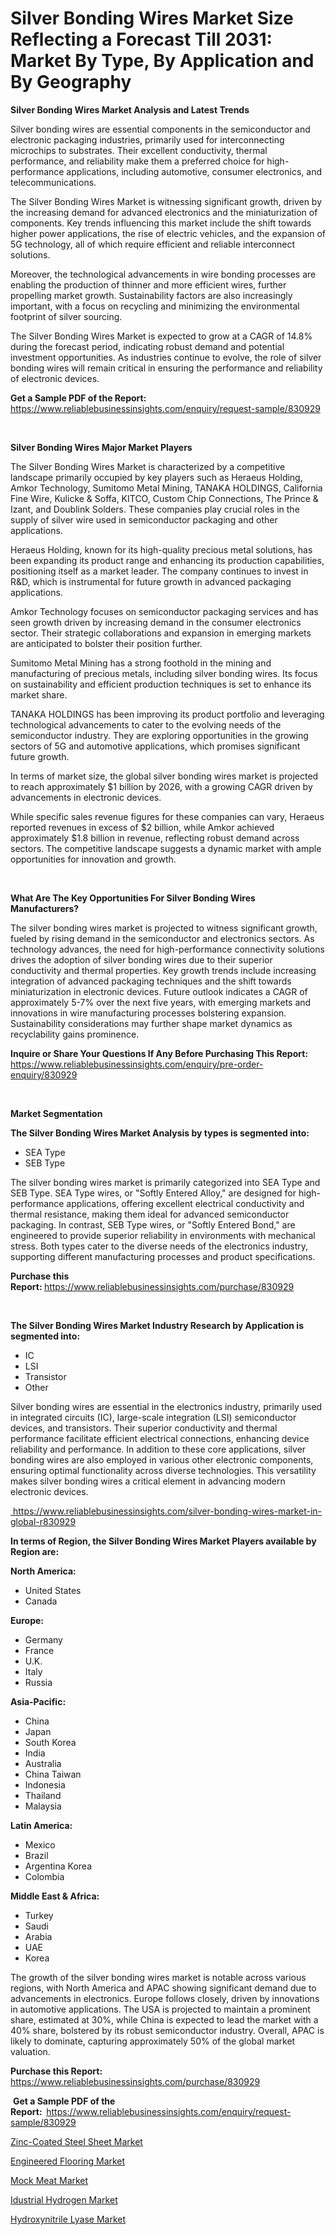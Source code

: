 <p><h1>Silver Bonding Wires Market Size Reflecting a Forecast Till 2031: Market By Type, By Application and By Geography</h1></p><p><strong>Silver Bonding Wires Market Analysis and Latest Trends</strong></p>
<p><p>Silver bonding wires are essential components in the semiconductor and electronic packaging industries, primarily used for interconnecting microchips to substrates. Their excellent conductivity, thermal performance, and reliability make them a preferred choice for high-performance applications, including automotive, consumer electronics, and telecommunications.</p><p>The Silver Bonding Wires Market is witnessing significant growth, driven by the increasing demand for advanced electronics and the miniaturization of components. Key trends influencing this market include the shift towards higher power applications, the rise of electric vehicles, and the expansion of 5G technology, all of which require efficient and reliable interconnect solutions.</p><p>Moreover, the technological advancements in wire bonding processes are enabling the production of thinner and more efficient wires, further propelling market growth. Sustainability factors are also increasingly important, with a focus on recycling and minimizing the environmental footprint of silver sourcing.</p><p>The Silver Bonding Wires Market is expected to grow at a CAGR of 14.8% during the forecast period, indicating robust demand and potential investment opportunities. As industries continue to evolve, the role of silver bonding wires will remain critical in ensuring the performance and reliability of electronic devices.</p></p>
<p><strong>Get a Sample PDF of the Report:&nbsp;</strong> <a href="https://www.reliablebusinessinsights.com/enquiry/request-sample/830929?utm_campaign=63&utm_medium=2&utm_source=Github&utm_content=ia&utm_term=18122024&utm_id=silver-bonding-wires">https://www.reliablebusinessinsights.com/enquiry/request-sample/830929</a></p>
<p>&nbsp;</p>
<p><strong>Silver Bonding Wires Major Market Players</strong></p>
<p><p>The Silver Bonding Wires Market is characterized by a competitive landscape primarily occupied by key players such as Heraeus Holding, Amkor Technology, Sumitomo Metal Mining, TANAKA HOLDINGS, California Fine Wire, Kulicke & Soffa, KITCO, Custom Chip Connections, The Prince & Izant, and Doublink Solders. These companies play crucial roles in the supply of silver wire used in semiconductor packaging and other applications.</p><p>Heraeus Holding, known for its high-quality precious metal solutions, has been expanding its product range and enhancing its production capabilities, positioning itself as a market leader. The company continues to invest in R&D, which is instrumental for future growth in advanced packaging applications.</p><p>Amkor Technology focuses on semiconductor packaging services and has seen growth driven by increasing demand in the consumer electronics sector. Their strategic collaborations and expansion in emerging markets are anticipated to bolster their position further.</p><p>Sumitomo Metal Mining has a strong foothold in the mining and manufacturing of precious metals, including silver bonding wires. Its focus on sustainability and efficient production techniques is set to enhance its market share.</p><p>TANAKA HOLDINGS has been improving its product portfolio and leveraging technological advancements to cater to the evolving needs of the semiconductor industry. They are exploring opportunities in the growing sectors of 5G and automotive applications, which promises significant future growth.</p><p>In terms of market size, the global silver bonding wires market is projected to reach approximately $1 billion by 2026, with a growing CAGR driven by advancements in electronic devices.</p><p>While specific sales revenue figures for these companies can vary, Heraeus reported revenues in excess of $2 billion, while Amkor achieved approximately $1.8 billion in revenue, reflecting robust demand across sectors. The competitive landscape suggests a dynamic market with ample opportunities for innovation and growth.</p></p>
<p>&nbsp;</p>
<p><strong>What Are The Key Opportunities For Silver Bonding Wires Manufacturers?</strong></p>
<p><p>The silver bonding wires market is projected to witness significant growth, fueled by rising demand in the semiconductor and electronics sectors. As technology advances, the need for high-performance connectivity solutions drives the adoption of silver bonding wires due to their superior conductivity and thermal properties. Key growth trends include increasing integration of advanced packaging techniques and the shift towards miniaturization in electronic devices. Future outlook indicates a CAGR of approximately 5-7% over the next five years, with emerging markets and innovations in wire manufacturing processes bolstering expansion. Sustainability considerations may further shape market dynamics as recyclability gains prominence.</p></p>
<p><strong>Inquire or Share Your Questions If Any Before Purchasing This Report:</strong> <a href="https://www.reliablebusinessinsights.com/enquiry/pre-order-enquiry/830929?utm_campaign=63&utm_medium=2&utm_source=Github&utm_content=ia&utm_term=18122024&utm_id=silver-bonding-wires">https://www.reliablebusinessinsights.com/enquiry/pre-order-enquiry/830929</a></p>
<p>&nbsp;</p>
<p><strong>Market Segmentation</strong></p>
<p><strong>The Silver Bonding Wires Market Analysis by types is segmented into:</strong></p>
<p><ul><li>SEA Type</li><li>SEB Type</li></ul></p>
<p><p>The silver bonding wires market is primarily categorized into SEA Type and SEB Type. SEA Type wires, or "Softly Entered Alloy," are designed for high-performance applications, offering excellent electrical conductivity and thermal resistance, making them ideal for advanced semiconductor packaging. In contrast, SEB Type wires, or "Softly Entered Bond," are engineered to provide superior reliability in environments with mechanical stress. Both types cater to the diverse needs of the electronics industry, supporting different manufacturing processes and product specifications.</p></p>
<p><strong>Purchase this Report:&nbsp;</strong><a href="https://www.reliablebusinessinsights.com/purchase/830929?utm_campaign=63&utm_medium=2&utm_source=Github&utm_content=ia&utm_term=18122024&utm_id=silver-bonding-wires">https://www.reliablebusinessinsights.com/purchase/830929</a></p>
<p>&nbsp;</p>
<p><strong>The Silver Bonding Wires Market Industry Research by Application is segmented into:</strong></p>
<p><ul><li>IC</li><li>LSI</li><li>Transistor</li><li>Other</li></ul></p>
<p><p>Silver bonding wires are essential in the electronics industry, primarily used in integrated circuits (IC), large-scale integration (LSI) semiconductor devices, and transistors. Their superior conductivity and thermal performance facilitate efficient electrical connections, enhancing device reliability and performance. In addition to these core applications, silver bonding wires are also employed in various other electronic components, ensuring optimal functionality across diverse technologies. This versatility makes silver bonding wires a critical element in advancing modern electronic devices.</p></p>
<p><a href="https://www.reliablebusinessinsights.com/silver-bonding-wires-market-in-global-r830929?utm_campaign=63&utm_medium=2&utm_source=Github&utm_content=ia&utm_term=18122024&utm_id=silver-bonding-wires">&nbsp;https://www.reliablebusinessinsights.com/silver-bonding-wires-market-in-global-r830929</a></p>
<p><strong>In terms of Region, the Silver Bonding Wires Market Players available by Region are:</strong></p>
<p>
    <p> <strong> North America: </strong>
        <ul>
            <li>United States</li>
            <li>Canada</li>
        </ul>
        </p> 
    <p> <strong> Europe: </strong>
        <ul>
            <li>Germany</li>
            <li>France</li>
            <li>U.K.</li>
            <li>Italy</li>
            <li>Russia</li>
        </ul>
        </p> 
    <p> <strong> Asia-Pacific: </strong>
        <ul>
            <li>China</li>
            <li>Japan</li>
            <li>South Korea</li>
            <li>India</li>
            <li>Australia</li>
            <li>China Taiwan</li>
            <li>Indonesia</li>
            <li>Thailand</li>
            <li>Malaysia</li>
        </ul>
        </p> 
    <p> <strong> Latin America: </strong>
        <ul>
            <li>Mexico</li>
            <li>Brazil</li>
            <li>Argentina Korea</li>
            <li>Colombia</li>
        </ul>
        </p> 
    <p> <strong> Middle East & Africa: </strong>
        <ul>
            <li>Turkey</li>
            <li>Saudi</li>
            <li>Arabia</li>
            <li>UAE</li>
            <li>Korea</li>
        </ul>
    </p>
    </p>
<p><p>The growth of the silver bonding wires market is notable across various regions, with North America and APAC showing significant demand due to advancements in electronics. Europe follows closely, driven by innovations in automotive applications. The USA is projected to maintain a prominent share, estimated at 30%, while China is expected to lead the market with a 40% share, bolstered by its robust semiconductor industry. Overall, APAC is likely to dominate, capturing approximately 50% of the global market valuation.</p></p>
<p><strong>Purchase this Report: </strong><a href="https://www.reliablebusinessinsights.com/purchase/830929?utm_campaign=63&utm_medium=2&utm_source=Github&utm_content=ia&utm_term=18122024&utm_id=silver-bonding-wires">https://www.reliablebusinessinsights.com/purchase/830929</a></p>
<p>&nbsp;<strong>Get a Sample PDF of the Report:&nbsp;&nbsp;</strong><a href="https://www.reliablebusinessinsights.com/enquiry/request-sample/830929?utm_campaign=63&utm_medium=2&utm_source=Github&utm_content=ia&utm_term=18122024&utm_id=silver-bonding-wires">https://www.reliablebusinessinsights.com/enquiry/request-sample/830929</a></p>
<p><strong></strong></p>
<p><p><a href="https://github.com/JubayerMia832/Market-Research-Report-List-1/blob/main/zinc-coated-steel-sheet-market.md?utm_campaign=63&utm_medium=2&utm_source=Github&utm_content=ia&utm_term=18122024&utm_id=silver-bonding-wires">Zinc-Coated Steel Sheet Market</a></p><p><a href="https://www.linkedin.com/pulse/global-perspectives-engineered-flooring-market-trends-ezvqc?utm_campaign=63&utm_medium=2&utm_source=Github&utm_content=ia&utm_term=18122024&utm_id=silver-bonding-wires">Engineered Flooring Market</a></p><p><a href="https://www.linkedin.com/pulse/qualitative-quantitative-insights-mock-meat-market-estimated-ime0c?utm_campaign=63&utm_medium=2&utm_source=Github&utm_content=ia&utm_term=18122024&utm_id=silver-bonding-wires">Mock Meat Market</a></p><p><a href="https://github.com/millionkaryn68/Market-Research-Report-List-1/blob/main/idustrial-hydrogen-market.md?utm_campaign=63&utm_medium=2&utm_source=Github&utm_content=ia&utm_term=18122024&utm_id=silver-bonding-wires">Idustrial Hydrogen Market</a></p><p><a href="https://www.linkedin.com/pulse/hydroxynitrile-lyase-market-size-forecast-analysis-127-mnqgc?utm_campaign=63&utm_medium=2&utm_source=Github&utm_content=ia&utm_term=18122024&utm_id=silver-bonding-wires">Hydroxynitrile Lyase Market</a></p></p>